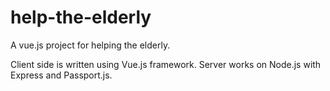 # help-the-elderly
A vue.js project for helping the elderly. 

Client side is written using Vue.js framework. Server works on Node.js with Express and Passport.js.
